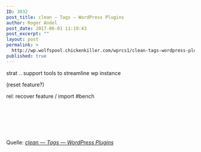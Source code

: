 ```yaml
---
ID: 3032
post_title: clean — Tags — WordPress Plugins
author: Roger Andel
post_date: 2017-06-01 11:19:43
post_excerpt: ""
layout: post
permalink: >
  http://wp.wolfspool.chickenkiller.com/wprcs1/clean-tags-wordpress-plugins-2/
published: true
---
```

strat .. support tools to streamline wp instance

(reset feature?)

rel: recover feature / import #bench

&nbsp;

&nbsp;

&nbsp;

Quelle: <em><a href="https://wordpress.org/plugins/tags/clean">clean — Tags — WordPress Plugins</a></em>